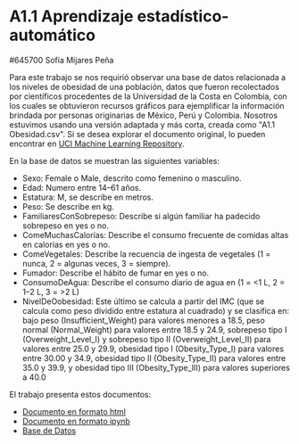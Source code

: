 # A1.1 Aprendizaje estadístico-automático 

#645700 Sofía Mijares Peña

Para este trabajo se nos requirió observar una base de datos relacionada a los niveles de obesidad de una población, datos que fueron recolectados por científicos procedentes de la Universidad de la Costa en Colombia, con los cuales se obtuvieron recursos gráficos para ejemplificar la información brindada por personas originarias de México, Perú y Colombia. Nosotros estuvimos usando una versión adaptada y más corta, creada como "A1.1 Obesidad.csv". Si se desea explorar el documento original, lo pueden encontrar en [UCI Machine Learning Repository](https://archive.ics.uci.edu/dataset/544/estimation+of+obesity+levels+based+on+eating+habits+and+physical+condition).

En la base de datos se muestran las siguientes variables:

* Sexo: Female o Male, descrito como femenino o masculino.
* Edad: Numero entre 14–61 años.
* Estatura: M, se describe en metros.
* Peso: Se describe en kg.
* FamiliaresConSobrepeso: Describe si algún familiar ha padecido sobrepeso en yes o no.
* ComeMuchasCalorías: Describe el consumo frecuente de comidas altas en calorías en yes o no.
* ComeVegetales: Describe la recuencia de ingesta de vegetales (1 = nunca, 2 = algunas veces, 3 = siempre).
* Fumador: Describe el hábito de fumar en yes o no.
* ConsumoDeAgua: Describe el consumo diario de agua en (1 = <1 L, 2 = 1–2 L, 3 = >2 L)
* NivelDeOobesidad: Este último se calcula a partir del IMC (que se calcula como peso dividido entre estatura al cuadrado) y se clasifica en: bajo peso (Insufficient_Weight) para valores menores a 18.5, peso normal (Normal_Weight) para valores entre 18.5 y 24.9, sobrepeso tipo I (Overweight_Level_I) y sobrepeso tipo II (Overweight_Level_II) para valores entre 25.0 y 29.9, obesidad tipo I (Obesity_Type_I) para valores entre 30.00 y 34.9, obesidad tipo II (Obesity_Type_II) para valores entre 35.0 y 39.9, y obesidad tipo III (Obesity_Type_III) para valores superiores a 40.0

El trabajo presenta estos documentos: 

* [Documento en formato html](645700.html)
* [Documento en formato ipynb](645700.ipynb)
* [Base de Datos](Obesidad.csv) 
